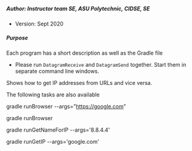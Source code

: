 ##### Author: Instructor team SE, ASU Polytechnic, CIDSE, SE
* Version: Sept 2020

##### Purpose
Each program has a short description as well as the Gradle file
* Please run `DatagramReceive` and `DatagramSend` together. Start them in separate command line windows. 

Shows how to get IP addresses from URLs and vice versa.

The following tasks are also available

gradle runBrowser --args="https://google.com"

gradle runBrowser

gradle runGetNameForIP --args='8.8.4.4'

gradle runGetIP --args='google.com'
